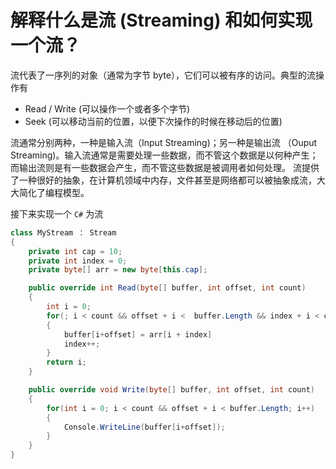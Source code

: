 # 解释什么是流 (Streaming) 和如何实现一个流？

流代表了一序列的对象（通常为字节 byte），它们可以被有序的访问。典型的流操作有
- Read / Write (可以操作一个或者多个字节)
- Seek (可以移动当前的位置，以便下次操作的时候在移动后的位置)

流通常分别两种，一种是输入流（Input Streaming)；另一种是输出流 （Ouput Streaming)。输入流通常是需要处理一些数据，而不管这个数据是以何种产生；而输出流则是有一些数据会产生，而不管这些数据是被调用者如何处理。
流提供了一种很好的抽象，在计算机领域中内存，文件甚至是网络都可以被抽象成流，大大简化了编程模型。

接下来实现一个 `C#` 为流
```C#
class MyStream ： Stream
{
    private int cap = 10;
    private int index = 0;
    private byte[] arr = new byte[this.cap];

    public override int Read(byte[] buffer, int offset, int count)
    {
        int i = 0;
        for(; i < count && offset + i <  buffer.Length && index + i < cap; i++)
        {
            buffer[i+offset] = arr[i + index]
            index++;
        }
        return i;
    }

    public override void Write(byte[] buffer, int offset, int count)
    {
        for(int i = 0; i < count && offset + i < buffer.Length; i++)
        {
            Console.WriteLine(buffer[i+offset]);
        }
    }
} 
```